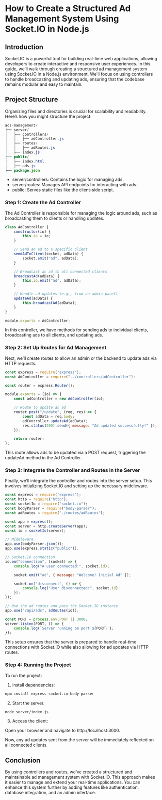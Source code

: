 # How to Create a Structured Ad Management System Using Socket.IO in Node.js

## Introduction

Socket.IO is a powerful tool for building real-time web applications, allowing developers to create interactive and responsive user experiences. In this guide, we’ll walk through creating a structured ad management system using Socket.IO in a Node.js environment. We'll focus on using controllers to handle broadcasting and updating ads, ensuring that the codebase remains modular and easy to maintain.

## Project Structure

Organizing files and directories is crucial for scalability and readability. Here’s how you might structure the project:

```java
ads-management/
├── server/
│   ├── controllers/
│   │   ├── adController.js
│   ├── routes/
│   │   ├── adRoutes.js
│   ├── index.js
├── public/
│   ├── index.html
│   ├── ads.js
├── package.json
```

- server/controllers: Contains the logic for managing ads.
- server/routes: Manages API endpoints for interacting with ads.
- public: Serves static files like the client-side script.

### Step 1: Create the Ad Controller

The Ad Controller is responsible for managing the logic around ads, such as broadcasting them to clients or handling updates.

```javascript
class AdController {
	constructor(io) {
		this.io = io;
	}

	// Send an ad to a specific client
	sendAdToClient(socket, adData) {
		socket.emit("ad", adData);
	}

	// Broadcast an ad to all connected clients
	broadcastAd(adData) {
		this.io.emit("ad", adData);
	}

	// Handle ad updates (e.g., from an admin panel)
	updateAd(adData) {
		this.broadcastAd(adData);
	}
}

module.exports = AdController;
```

In this controller, we have methods for sending ads to individual clients, broadcasting ads to all clients, and updating ads.

### Step 2: Set Up Routes for Ad Management

Next, we’ll create routes to allow an admin or the backend to update ads via HTTP requests.

```javascript
const express = require("express");
const AdController = require("../controllers/adController");

const router = express.Router();

module.exports = (io) => {
	const adController = new AdController(io);

	// Route to update an ad
	router.post("/update", (req, res) => {
		const adData = req.body;
		adController.updateAd(adData);
		res.status(200).send({ message: "Ad updated successfully!" });
	});

	return router;
};
```

This route allows ads to be updated via a POST request, triggering the updateAd method in the Ad Controller.

### Step 3: Integrate the Controller and Routes in the Server

Finally, we’ll integrate the controller and routes into the server setup. This involves initializing Socket.IO and setting up the necessary middleware.

```javascript
const express = require("express");
const http = require("http");
const socketIo = require("socket.io");
const bodyParser = require("body-parser");
const adRoutes = require("./routes/adRoutes");

const app = express();
const server = http.createServer(app);
const io = socketIo(server);

// Middleware
app.use(bodyParser.json());
app.use(express.static("public"));

// Socket.IO connection
io.on("connection", (socket) => {
	console.log("A user connected:", socket.id);

	socket.emit("ad", { message: "Welcome! Initial Ad" });

	socket.on("disconnect", () => {
		console.log("User disconnected:", socket.id);
	});
});

// Use the ad routes and pass the Socket.IO instance
app.use("/api/ads", adRoutes(io));

const PORT = process.env.PORT || 3000;
server.listen(PORT, () => {
	console.log(`Server running on port ${PORT}`);
});
```

This setup ensures that the server is prepared to handle real-time connections with Socket.IO while also allowing for ad updates via HTTP routes.

### Step 4: Running the Project

To run the project:

1. Install dependencies:

```bash
npm install express socket.io body-parser
```

2. Start the server.

```bash
node server/index.js
```

3. Access the client:

Open your browser and navigate to http://localhost:3000.

Now, any ad updates sent from the server will be immediately reflected on all connected clients.

## Conclusion

By using controllers and routes, we’ve created a structured and maintainable ad management system with Socket.IO. This approach makes it easier to manage and extend your real-time applications. You can enhance this system further by adding features like authentication, database integration, and an admin interface.
